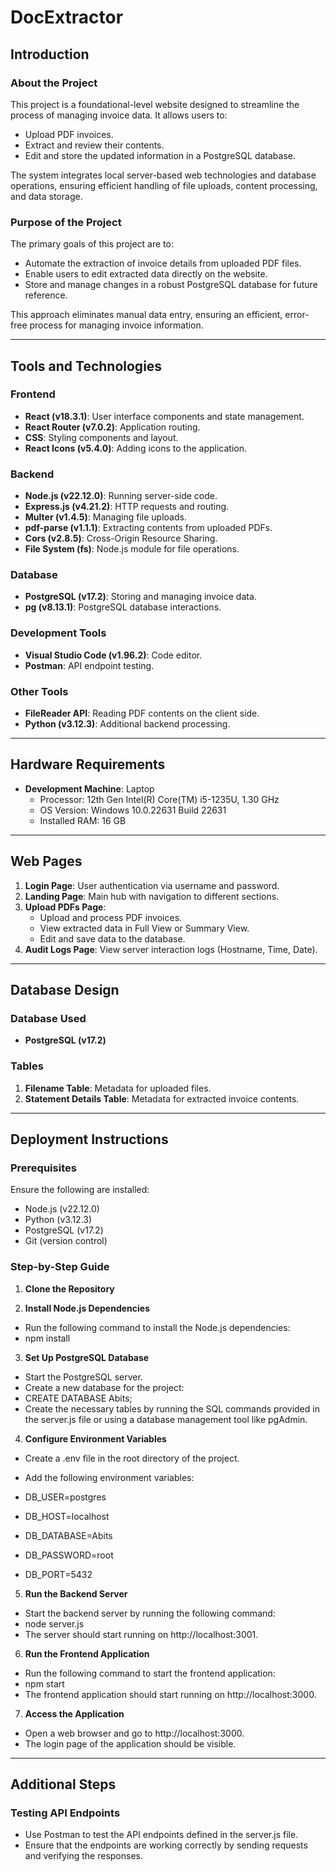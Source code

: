 # DocExtractor

## Introduction

### About the Project
This project is a foundational-level website designed to streamline the process of managing invoice data. It allows users to:
- Upload PDF invoices.
- Extract and review their contents.
- Edit and store the updated information in a PostgreSQL database.

The system integrates local server-based web technologies and database operations, ensuring efficient handling of file uploads, content processing, and data storage.

### Purpose of the Project
The primary goals of this project are to:
- Automate the extraction of invoice details from uploaded PDF files.
- Enable users to edit extracted data directly on the website.
- Store and manage changes in a robust PostgreSQL database for future reference.

This approach eliminates manual data entry, ensuring an efficient, error-free process for managing invoice information.

---

## Tools and Technologies

### Frontend
- **React (v18.3.1)**: User interface components and state management.
- **React Router (v7.0.2)**: Application routing.
- **CSS**: Styling components and layout.
- **React Icons (v5.4.0)**: Adding icons to the application.

### Backend
- **Node.js (v22.12.0)**: Running server-side code.
- **Express.js (v4.21.2)**: HTTP requests and routing.
- **Multer (v1.4.5)**: Managing file uploads.
- **pdf-parse (v1.1.1)**: Extracting contents from uploaded PDFs.
- **Cors (v2.8.5)**: Cross-Origin Resource Sharing.
- **File System (fs)**: Node.js module for file operations.

### Database
- **PostgreSQL (v17.2)**: Storing and managing invoice data.
- **pg (v8.13.1)**: PostgreSQL database interactions.

### Development Tools
- **Visual Studio Code (v1.96.2)**: Code editor.
- **Postman**: API endpoint testing.

### Other Tools
- **FileReader API**: Reading PDF contents on the client side.
- **Python (v3.12.3)**: Additional backend processing.

---

## Hardware Requirements

- **Development Machine**: Laptop
  - Processor: 12th Gen Intel(R) Core(TM) i5-1235U, 1.30 GHz
  - OS Version: Windows 10.0.22631 Build 22631
  - Installed RAM: 16 GB

---

## Web Pages

1. **Login Page**: User authentication via username and password.
2. **Landing Page**: Main hub with navigation to different sections.
3. **Upload PDFs Page**: 
   - Upload and process PDF invoices.
   - View extracted data in Full View or Summary View.
   - Edit and save data to the database.
4. **Audit Logs Page**: View server interaction logs (Hostname, Time, Date).

---

## Database Design

### Database Used
- **PostgreSQL (v17.2)**

### Tables
1. **Filename Table**: Metadata for uploaded files.
2. **Statement Details Table**: Metadata for extracted invoice contents.

---

## Deployment Instructions

### Prerequisites
Ensure the following are installed:
- Node.js (v22.12.0)
- Python (v3.12.3)
- PostgreSQL (v17.2)
- Git (version control)

### Step-by-Step Guide
1. **Clone the Repository**
  

2. **Install Node.js Dependencies**
  - Run the following command to install the Node.js dependencies:
  - npm install
    

3. **Set Up PostgreSQL Database**
- Start the PostgreSQL server.
- Create a new database for the project:
- CREATE DATABASE Abits;
- Create the necessary tables by running the SQL commands provided in the server.js file or using a database management tool like pgAdmin.

  

4. **Configure Environment Variables**
- Create a .env file in the root directory of the project.
- Add the following environment variables:

- DB_USER=postgres
- DB_HOST=localhost
- DB_DATABASE=Abits
- DB_PASSWORD=root
- DB_PORT=5432

  

5. **Run the Backend Server**
- Start the backend server by running the following command:
- node server.js
- The server should start running on http://localhost:3001.

  

6. **Run the Frontend Application**
- Run the following command to start the frontend application:
- npm start
- The frontend application should start running on http://localhost:3000.

  

7. **Access the Application**
- Open a web browser and go to http://localhost:3000.
- The login page of the application should be visible.

---

## Additional Steps

### Testing API Endpoints
- Use Postman to test the API endpoints defined in the server.js file.
- Ensure that the endpoints are working correctly by sending requests and verifying the responses.
